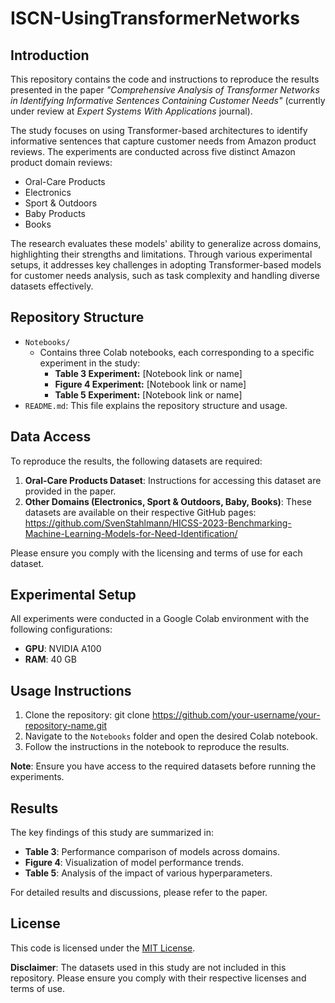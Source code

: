 # ISCN-UsingTransformerNetworks

## Introduction
This repository contains the code and instructions to reproduce the results presented in the paper 
*"Comprehensive Analysis of Transformer Networks in Identifying Informative Sentences Containing Customer Needs"* 
(currently under review at *Expert Systems With Applications* journal).

The study focuses on using Transformer-based architectures to identify informative sentences that capture customer needs from Amazon product reviews. The experiments are conducted across five distinct Amazon product domain reviews:
- Oral-Care Products
- Electronics
- Sport & Outdoors
- Baby Products
- Books

The research evaluates these models' ability to generalize across domains, highlighting their strengths and limitations. Through various experimental setups, it addresses key challenges in adopting Transformer-based models for customer needs analysis, such as task complexity and handling diverse datasets effectively.

## Repository Structure
- `Notebooks/`
  - Contains three Colab notebooks, each corresponding to a specific experiment in the study:
    - **Table 3 Experiment:** [Notebook link or name]
    - **Figure 4 Experiment:** [Notebook link or name]
    - **Table 5 Experiment:** [Notebook link or name]
- `README.md`: This file explains the repository structure and usage.

## Data Access
To reproduce the results, the following datasets are required:

1. **Oral-Care Products Dataset**: Instructions for accessing this dataset are provided in the paper.
2. **Other Domains (Electronics, Sport & Outdoors, Baby, Books)**: These datasets are available on their respective GitHub pages:
https://github.com/SvenStahlmann/HICSS-2023-Benchmarking-Machine-Learning-Models-for-Need-Identification/

Please ensure you comply with the licensing and terms of use for each dataset.

## Experimental Setup
All experiments were conducted in a Google Colab environment with the following configurations:
- **GPU**: NVIDIA A100
- **RAM**: 40 GB

## Usage Instructions
1. Clone the repository:
   git clone https://github.com/your-username/your-repository-name.git
3. Navigate to the `Notebooks` folder and open the desired Colab notebook.
4. Follow the instructions in the notebook to reproduce the results.

**Note**: Ensure you have access to the required datasets before running the experiments.

## Results
The key findings of this study are summarized in:
- **Table 3**: Performance comparison of models across domains.
- **Figure 4**: Visualization of model performance trends.
- **Table 5**: Analysis of the impact of various hyperparameters.

For detailed results and discussions, please refer to the paper.

## License
This code is licensed under the [MIT License](LICENSE). 

**Disclaimer**: The datasets used in this study are not included in this repository. Please ensure you comply with their respective licenses and terms of use.
